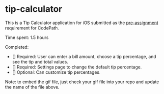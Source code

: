 # tip-calculator

This is a Tip Calculator application for iOS submitted as the [pre-assignment](https://gist.github.com/timothy1ee/7747214) requirement for CodePath.

Time spent: 1.5 hours

Completed:

* [] Required: User can enter a bill amount, choose a tip percentage, and see the tip and total values.
* [] Required: Settings page to change the default tip percentage.
* [] Optional: Can customize tip percentages.


Note: to embed the gif file, just check your gif file into your repo and update the name of the file above.
